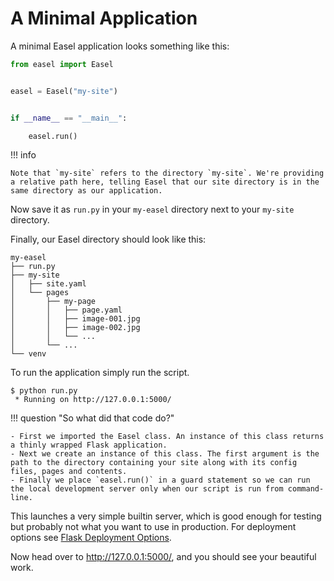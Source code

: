 # A Minimal Application

A minimal Easel application looks something like this:

``` python
from easel import Easel


easel = Easel("my-site")


if __name__ == "__main__":

    easel.run()
```

!!! info

    Note that `my-site` refers to the directory `my-site`. We're providing a relative path here, telling Easel that our site directory is in the same directory as our application.

Now save it as `run.py` in your `my-easel` directory next to your `my-site` directory.

Finally, our Easel directory should look like this:

``` plaintext
my-easel
├── run.py
├── my-site
│   ├── site.yaml
│   └── pages
│       ├── my-page
│       │   ├── page.yaml
│       │   ├── image-001.jpg
│       │   ├── image-002.jpg
│       │   └── ...
│       └── ...
└── venv
```

To run the application simply run the script.

``` console
$ python run.py
 * Running on http://127.0.0.1:5000/
```

!!! question "So what did that code do?"

    - First we imported the Easel class. An instance of this class returns a thinly wrapped Flask application.
    - Next we create an instance of this class. The first argument is the path to the directory containing your site along with its config files, pages and contents.
    - Finally we place `easel.run()` in a guard statement so we can run the local development server only when our script is run from command-line.

This launches a very simple builtin server, which is good enough for testing but probably not what you want to use in production. For deployment options see [Flask Deployment Options](https://flask.palletsprojects.com/en/1.1.x/deploying/#deployment).

Now head over to <http://127.0.0.1:5000/>, and you should see your beautiful work.
